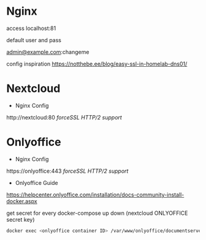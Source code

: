 # Nginx

access localhost:81

default user and pass

admin@example.com:changeme

config inspiration https://notthebe.ee/blog/easy-ssl-in-homelab-dns01/

# Nextcloud

- Nginx Config

http://nextcloud:80 _forceSSL HTTP/2 support_

# Onlyoffice

- Nginx Config

https://onlyoffice:443 _forceSSL HTTP/2 support_

- Onlyoffice Guide

https://helpcenter.onlyoffice.com/installation/docs-community-install-docker.aspx

get secret for every docker-compose up down (nextcloud ONLYOFFICE secret key)

```bash
docker exec <onlyoffice container ID> /var/www/onlyoffice/documentserver/npm/json -f /etc/onlyoffice/documentserver/local.json 'services.CoAuthoring.secret.session.string'
```
